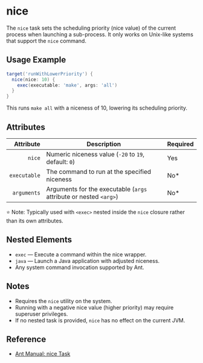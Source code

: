 # nice

The `nice` task sets the scheduling priority (nice value) of the current process when launching a sub-process. It only works on Unix-like systems that support the `nice` command.

## Usage Example

```groovy
target('runWithLowerPriority') {
  nice(nice: 10) {
    exec(executable: 'make', args: 'all')
  }
}
```

This runs `make all` with a niceness of 10, lowering its scheduling priority.

## Attributes

| Attribute | Description                                     | Required |
|----------:|-------------------------------------------------|----------|
| `nice`    | Numeric niceness value (`-20` to `19`, default: `0`) | Yes      |
| `executable` | The command to run at the specified niceness        | No*     |
| `arguments`  | Arguments for the executable (`args` attribute or nested `<arg>`) | No* |

:star: Note: Typically used with `<exec>` nested inside the `nice` closure rather than its own attributes.

## Nested Elements

- `exec` — Execute a command within the nice wrapper.
- `java` — Launch a Java application with adjusted niceness.
- Any system command invocation supported by Ant.

## Notes

- Requires the `nice` utility on the system.
- Running with a negative nice value (higher priority) may require superuser privileges.
- If no nested task is provided, `nice` has no effect on the current JVM.

## Reference

- [Ant Manual: nice Task](https://ant.apache.org/manual/Tasks/nice.html)
